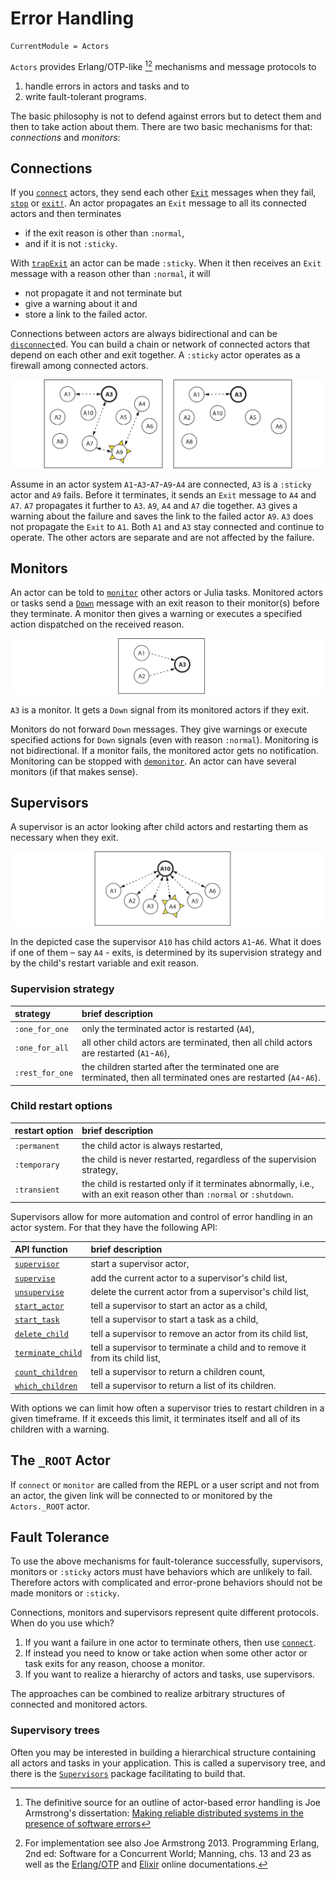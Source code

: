 # Error Handling

```@meta
CurrentModule = Actors
```

`Actors` provides Erlang/OTP-like [^1][^2] mechanisms and message protocols to

1. handle errors in actors and tasks and to
2. write fault-tolerant programs.

The basic philosophy is not to defend against errors but to detect them and then to take action about them. There are two basic mechanisms for that: *connections* and *monitors*:

## Connections

If you [`connect`](@ref) actors, they send each other [`Exit`](@ref) messages when they fail, [`stop`](@ref) or [`exit!`](@ref). An actor propagates an `Exit` message to all its connected actors and then terminates

- if the exit reason is other than `:normal`,
- and if it is not `:sticky`.

With [`trapExit`](@ref) an actor can be made `:sticky`. When it then receives an `Exit` message with a reason other than `:normal`, it will

- not propagate it and not terminate but
- give a warning about it and
- store a link to the failed actor.

Connections between actors are always bidirectional and can be [`disconnect`](@ref)ed. You can build a chain or network of connected actors that depend on each other and exit together. A `:sticky` actor operates as a firewall among connected actors.

![connection](assets/connect.svg)

Assume in an actor system `A1`-`A3`-`A7`-`A9`-`A4` are connected, `A3` is a `:sticky` actor and `A9` fails. Before it terminates, it sends an `Exit` message to `A4` and `A7`. `A7` propagates it further to `A3`. `A9`, `A4` and `A7` die together. `A3` gives a warning about the failure and saves the link to the failed actor `A9`. `A3` does not propagate the `Exit` to `A1`. Both `A1` and `A3` stay connected and continue to operate. The other actors are separate and are not affected by the failure.

## Monitors

An actor can be told to [`monitor`](@ref) other actors or Julia tasks. Monitored actors or tasks send a [`Down`](@ref) message with an exit reason to their monitor(s) before they terminate. A monitor then gives a warning or executes a specified action dispatched on the received reason.

![monitor](assets/monitor.svg)

`A3` is a monitor. It gets a `Down` signal from its monitored actors if they exit.

Monitors do not forward `Down` messages. They give warnings or execute specified actions for `Down` signals (even with reason `:normal`). Monitoring is not bidirectional. If a monitor fails, the monitored actor gets no notification. Monitoring can be stopped with [`demonitor`](@ref). An actor can have several monitors (if that makes sense).

## Supervisors

A supervisor is an actor looking after child actors and restarting them as necessary when they exit.

![supervisor](assets/supervisor.svg)

In the depicted case the supervisor `A10` has child actors `A1`-`A6`. What it does if one of them – say `A4` - exits, is determined by its supervision strategy and by the child's restart variable and exit reason.

### Supervision strategy

| strategy | brief description |
|:---------|:------------------|
| `:one_for_one` | only the terminated actor is restarted (`A4`), |
| `:one_for_all` | all other child actors are terminated, then all child actors are restarted (`A1`-`A6`), |
| `:rest_for_one` | the children started after the terminated one are terminated, then all terminated ones are restarted (`A4`-`A6`). |

### Child restart options

| restart option | brief description |
|:---------------|:------------------|
| `:permanent` |  the child actor is always restarted, |
| `:temporary` | the child is never restarted, regardless of the supervision strategy, |
| `:transient` | the child is restarted only if it terminates abnormally, i.e., with an exit reason other than `:normal` or `:shutdown`. |

Supervisors allow for more automation and control of error handling in an actor system. For that they have the following API:

| API function | brief description |
|:-------------|:------------------|
| [`supervisor`](@ref) | start a supervisor actor, |
| [`supervise`](@ref) | add the current actor to a supervisor's child list, |
| [`unsupervise`](@ref) | delete the current actor from a supervisor's child list, |
| [`start_actor`](@ref) | tell a supervisor to start an actor as a child, |
| [`start_task`](@ref) | tell a supervisor to start a task as a child, |
| [`delete_child`](@ref) | tell a supervisor to remove an actor from its child list, |
| [`terminate_child`](@ref) | tell a supervisor to terminate a child and to remove it from its child list, |
| [`count_children`](@ref) | tell a supervisor to return a children count, |
| [`which_children`](@ref) | tell a supervisor to return a list of its children. |

With options we can limit how often a supervisor tries to restart children in a given timeframe. If it exceeds this limit, it terminates itself and all of its children with a warning.

## The `_ROOT` Actor

If `connect` or `monitor` are called from the REPL or a user script and not from an actor, the given link will be connected to or monitored by the `Actors._ROOT` actor.

## Fault Tolerance

To use the above mechanisms for fault-tolerance successfully, supervisors, monitors or `:sticky` actors must have behaviors which are unlikely to fail.
Therefore actors with complicated and error-prone behaviors should not be made monitors or `:sticky`.

Connections, monitors and supervisors represent quite different protocols. When do you use which?

1. If you want a failure in one actor to terminate others, then use [`connect`](@ref).
2. If instead you need to know or take action when some other actor or task exits for any reason, choose a monitor.
3. If you want to realize a hierarchy of actors and tasks, use supervisors.

The approaches can be combined to realize arbitrary structures of connected and monitored actors.

### Supervisory trees

Often you may be interested in building a hierarchical structure containing all actors and tasks in your application. This is called a supervisory tree, and there is the [`Supervisors`](https://github.com/JuliaActors/Supervisors.jl) package facilitating to build that.

[^1]: The definitive source for an outline of actor-based error handling is Joe Armstrong's dissertation: [Making reliable distributed systems in the presence of software errors](https://erlang.org/download/armstrong_thesis_2003.pdf)
[^2]: For implementation see also Joe Armstrong 2013. Programming Erlang, 2nd ed: Software for a Concurrent World; Manning, chs. 13 and 23 as well as the [Erlang/OTP](https://www.erlang.org/docs) and [Elixir](https://elixir-lang.org/docs.html) online documentations.
